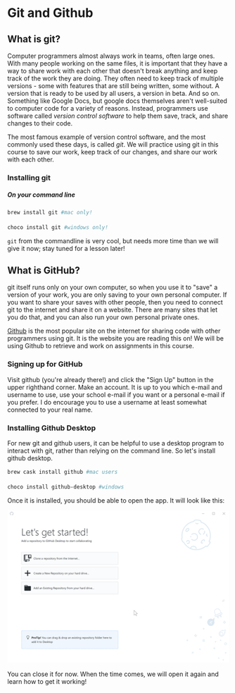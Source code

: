 # Git and Github

## What is git?
Computer programmers almost always work in teams, often large ones. With many people working on the same files, it is important that they have a way to share work with each other that doesn't break anything and keep track of the work they are doing. They often need to keep track of multiple versions - some with features that are still being written, some without. A version that is ready to be used by all users, a version in beta. And so on. Something like Google Docs, but google docs themselves aren't well-suited to computer code for a variety of reasons. Instead, programmers use software called *version control software* to help them save, track, and share changes to their code.

The most famous example of version control software, and the most commonly used these days, is called *git*. We will practice using git in this course to save our work, keep track of our changes, and share our work with each other.

### Installing git

##### On your command line
```bash
brew install git #mac only!

choco install git #windows only!
```
`git` from the commandline is very cool, but needs more time than we will give it now; stay tuned for a lesson later!

## What is GitHub?

git itself runs only on your own computer, so when you use it to "save" a version of your work, you are only saving to your own personal computer. If you want to share your saves with other people, then you need to connect git to the internet and share it on a website. There are many sites that let you do that, and you can also run your own personal private ones.

[Github](https://github.com) is the most popular site on the internet for sharing code with other programmers using git. It is the website you are reading this on! We will be using Github to retrieve and work on assignments in this course.

### Signing up for GitHub
Visit github (you're already there!) and click the "Sign Up" button in the upper righthand corner. Make an account. It is up to you which e-mail and username to use, use your school e-mail if you want or a personal e-mail if you prefer. I do encourage you to use a username at least somewhat connected to your real name.

### Installing Github Desktop

For new git and github users, it can be helpful to use a desktop program to interact with git, rather than relying on the command line. So let's install github desktop.

```bash
brew cask install github #mac users

choco install github-desktop #windows
```

Once it is installed, you should be able to open the app. It will look like this:

![Github Desktop](media/01/img006_github_desktop.png)

You can close it for now. When the time comes, we will open it again and learn how to get it working!
